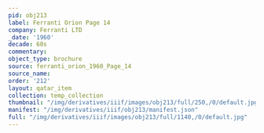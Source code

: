 ```yaml
---
pid: obj213
label: Ferranti Orion Page 14
company: Ferranti LTD
_date: '1960'
decade: 60s
commentary: 
object_type: brochure
source: ferranti_orion_1960_Page_14
source_name: 
order: '212'
layout: qatar_item
collection: temp_collection
thumbnail: "/img/derivatives/iiif/images/obj213/full/250,/0/default.jpg"
manifest: "/img/derivatives/iiif/obj213/manifest.json"
full: "/img/derivatives/iiif/images/obj213/full/1140,/0/default.jpg"
---
```

